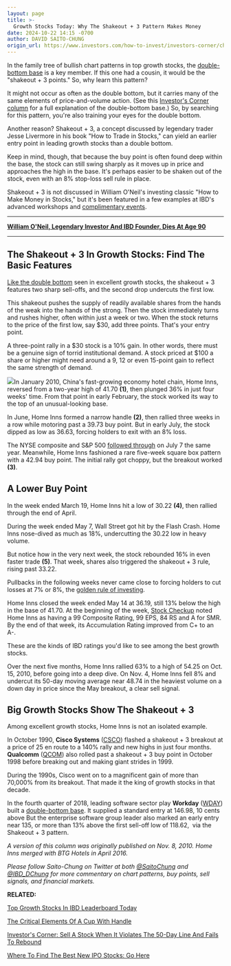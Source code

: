 ```yaml
---
layout: page
title: >-
  Growth Stocks Today: Why The Shakeout + 3 Pattern Makes Money
date: 2024-10-22 14:15 -0700
author: DAVID SAITO-CHUNG
origin_url: https://www.investors.com/how-to-invest/investors-corner/chart-reading-202-why-the-shakeout-3-pattern-makes-money
---
```





In the family tree of bullish chart patterns in top growth stocks, the [double-bottom base](https://www.investors.com/how-to-invest/investors-corner/when-buy-growth-stocks-why-double-bottom-base-fuels-strong-breakouts/) is a key member. If this one had a cousin, it would be the "shakeout + 3 points." So, why learn this pattern?




It might not occur as often as the double bottom, but it carries many of the same elements of price-and-volume action. (See this [Investor's Corner column](https://www.investors.com/how-to-invest/investors-corner/the-double-bottom-base-first-starts-out-as-a-cup/) for a full explanation of the double-bottom base.) So, by searching for this pattern, you're also training your eyes for the double bottom.


Another reason? Shakeout + 3, a concept discussed by legendary trader Jesse Livermore in his book "How to Trade in Stocks," can yield an earlier entry point in leading growth stocks than a double bottom.


Keep in mind, though, that because the buy point is often found deep within the base, the stock can still swing sharply as it moves up in price and approaches the high in the base. It's perhaps easier to be shaken out of the stock, even with an 8% stop-loss sell rule in place.


Shakeout + 3 is not discussed in William O'Neil's investing classic "How to Make Money in Stocks," but it's been featured in a few examples at IBD's advanced workshops and [complimentary events](https://get.investors.com/events/).




---


[**William O'Neil, Legendary Investor And IBD Founder, Dies At Age 90**](https://www.investors.com/news/william-oneil-legendary-investor-and-founder-of-investors-business-daily-dies-at-90/)




---


The Shakeout + 3 In Growth Stocks: Find The Basic Features
----------------------------------------------------------


[Like the double bottom](https://www.investors.com/how-to-invest/investors-corner/when-buy-growth-stocks-why-double-bottom-base-fuels-strong-breakouts/) seen in excellent growth stocks, the shakeout + 3 features two sharp sell-offs, and the second drop undercuts the first low.


This shakeout pushes the supply of readily available shares from the hands of the weak into the hands of the strong. Then the stock immediately turns and rushes higher, often within just a week or two. When the stock returns to the price of the first low, say \$30, add three points. That's your entry point.


A three-point rally in a \$30 stock is a 10% gain. In other words, there must be a genuine sign of torrid institutional demand. A stock priced at \$100 a share or higher might need around a 9, 12 or even 15-point gain to reflect the same strength of demand.


![](https://www.investors.com/wp-content/uploads/2017/03/IC_hmin_030717-923x1024.png)In January 2010, China's fast-growing economy hotel chain, Home Inns, reversed from a two-year high of 41.70 **(1)**, then plunged 36% in just four weeks' time. From that point in early February, the stock worked its way to the top of an unusual-looking base.


In June, Home Inns formed a narrow handle **(2)**, then rallied three weeks in a row while motoring past a 39.73 buy point. But in early July, the stock dipped as low as 36.63, forcing holders to exit with an 8% loss.


The NYSE composite and S&P 500 [followed through](https://www.investors.com/how-to-invest/investors-corner/how-to-find-next-stock-market-bottom/) on July 7 the same year. Meanwhile, Home Inns fashioned a rare five-week square box pattern with a 42.94 buy point. The initial rally got choppy, but the breakout worked **(3)**.


A Lower Buy Point
-----------------


In the week ended March 19, Home Inns hit a low of 30.22 **(4)**, then rallied through the end of April.


During the week ended May 7, Wall Street got hit by the Flash Crash. Home Inns nose-dived as much as 18%, undercutting the 30.22 low in heavy volume.


But notice how in the very next week, the stock rebounded 16% in even faster trade **(5)**. That week, shares also triggered the shakeout + 3 rule, rising past 33.22.


Pullbacks in the following weeks never came close to forcing holders to cut losses at 7% or 8%, the [golden rule of investing](https://www.investors.com/how-to-invest/investors-corner/still-the-no-1-rule-for-stock-investors-always-cut-your-losses-short/).


Home Inns closed the week ended May 14 at 36.19, still 13% below the high in the base of 41.70. At the beginning of the week, [Stock Checkup](https://research.investors.com/stock-checkup/) noted Home Inns as having a 99 Composite Rating, 99 EPS, 84 RS and A for SMR. By the end of that week, its Accumulation Rating improved from C+ to an A-.


These are the kinds of IBD ratings you'd like to see among the best growth stocks.


Over the next five months, Home Inns rallied 63% to a high of 54.25 on Oct. 15, 2010, before going into a deep dive. On Nov. 4, Home Inns fell 8% and undercut its 50-day moving average near 48.74 in the heaviest volume on a down day in price since the May breakout, a clear sell signal.


Big Growth Stocks Show The Shakeout + 3
---------------------------------------


Among excellent growth stocks, Home Inns is not an isolated example.


In October 1990, **Cisco Systems** ([CSCO](https://research.investors.com/quote.aspx?symbol=CSCO)) flashed a shakeout + 3 breakout at a price of 25 en route to a 140% rally and new highs in just four months. **Qualcomm** ([QCOM](https://research.investors.com/quote.aspx?symbol=QCOM)) also rolled past a shakeout + 3 buy point in October 1998 before breaking out and making giant strides in 1999.


During the 1990s, Cisco went on to a magnificent gain of more than 70,000% from its breakout. That made it the king of growth stocks in that decade.



In the fourth quarter of 2018, leading software sector play **Workday** ([WDAY](https://research.investors.com/quote.aspx?symbol=WDAY)) built a [double-bottom base](https://www.investors.com/how-to-invest/investors-corner/what-is-double-bottom-base-biotech-stocks/). It supplied a standard entry at 146.98, 10 cents above But the enterprise software group leader also marked an early entry near 135, or more than 13% above the first sell-off low of 118.62,  via the Shakeout + 3 pattern.


*A version of this column was originally published on Nov. 8, 2010. Home Inns merged with BTG Hotels in April 2016.* 


*Please follow Saito-Chung on Twitter at both [@SaitoChung](https://twitter.com/SaitoChung) and [@IBD\_DChung](https://twitter.com/IBD_DChung) for more commentary on chart patterns, buy points, sell signals, and financial markets.*


**RELATED:**


[Top Growth Stocks In IBD Leaderboard Today](https://www.investors.com/product/leaderboard/?artProdLink=Leaderboard)


[The Critical Elements Of A Cup With Handle](https://www.investors.com/how-to-invest/investors-corner/the-basics-how-to-analyze-a-stocks-cup-with-handle/)


[Investor's Corner: Sell A Stock When It Violates The 50-Day Line And Fails To Rebound](https://www.investors.com/how-to-invest/investors-corner/know-this-sell-signal-weak-rebound-action-after-violating-the-50-day-line/)


[Where To Find The Best New IPO Stocks: Go Here](https://research.investors.com/stock-lists/ipo-leaders/)




